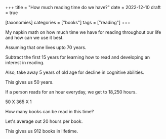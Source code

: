 +++
title = "How much reading time do we have?"
date = 2022-12-10
draft = true

[taxonomies]
categories = ["books"]
tags = ["reading"]
+++

My napkin math on how much time we have for reading throughout our life and how can we use it best.

Assuming that one lives upto 70 years.

Subtract the first 15 years for learning how to read and developing an interest in reading.

Also, take away 5 years of old age for decline in cognitive abilities.

This gives us 50 years. 

If a person reads for an hour everyday, we get to 18,250 hours.

50 X 365 X 1

How many books can be read in this time? 

Let's average out 20 hours per book.

This gives us 912 books in lifetime.

